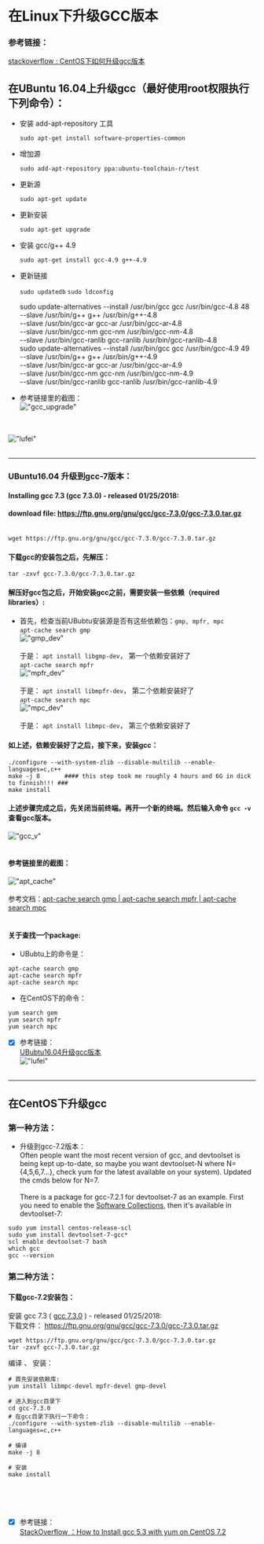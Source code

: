 在Linux下升级GCC版本
===========
### 参考链接：<br />
[stackoverflow : CentOS下如何升级gcc版本](https://stackoverflow.com/questions/36327805/how-to-install-gcc-5-3-with-yum-on-centos-7-2)<br />
## 在UBuntu 16.04上升级gcc（最好使用root权限执行下列命令）：
* 安装 add-apt-repository 工具

	`sudo apt-get install software-properties-common`

* 增加源

	`sudo add-apt-repository ppa:ubuntu-toolchain-r/test`

* 更新源

	`sudo apt-get update`

* 更新安装

	`sudo apt-get upgrade`

* 安装 gcc/g++ 4.9

	`sudo apt-get install gcc-4.9 g++-4.9`

* 更新链接

	`sudo updatedb`
	`sudo ldconfig`

	sudo update-alternatives --install /usr/bin/gcc gcc /usr/bin/gcc-4.8 48 \
	 --slave /usr/bin/g++ g++ /usr/bin/g++-4.8 \
	 --slave /usr/bin/gcc-ar gcc-ar /usr/bin/gcc-ar-4.8 \
	 --slave /usr/bin/gcc-nm gcc-nm /usr/bin/gcc-nm-4.8 \
	 --slave /usr/bin/gcc-ranlib gcc-ranlib /usr/bin/gcc-ranlib-4.8<br />
	sudo update-alternatives --install /usr/bin/gcc gcc /usr/bin/gcc-4.9 49 \
	 --slave /usr/bin/g++ g++ /usr/bin/g++-4.9 \
	 --slave /usr/bin/gcc-ar gcc-ar /usr/bin/gcc-ar-4.9 \
	 --slave /usr/bin/gcc-nm gcc-nm /usr/bin/gcc-nm-4.9 \
	 --slave /usr/bin/gcc-ranlib gcc-ranlib /usr/bin/gcc-ranlib-4.9
* 参考链接里的截图：<br />
!["gcc_upgrade"](https://github.com/tycao/tycao.github.io/blob/master/src/gcc_upgrade.png "gcc_upgrade")<br /><br /><br />

!["lufei"](https://github.com/tycao/tycao.github.io/blob/master/src/lufei.jpg "lufei")<br /><br />
****************
### UBuntu16.04 升级到gcc-7版本：<br />

#### Installing gcc 7.3 (gcc 7.3.0) - released 01/25/2018:

#### download file: https://ftp.gnu.org/gnu/gcc/gcc-7.3.0/gcc-7.3.0.tar.gz  <br /><br />
`wget https://ftp.gnu.org/gnu/gcc/gcc-7.3.0/gcc-7.3.0.tar.gz`
#### 下载gcc的安装包之后，先解压：
`tar -zxvf gcc-7.3.0/gcc-7.3.0.tar.gz`
#### 解压好gcc包之后，开始安装gcc之前，需要安装一些依赖（required libraries）:
* 首先，检查当前UBubtu安装源是否有这些依赖包：`gmp, mpfr, mpc`<br />
`apt-cache search gmp` <br />
!["gmp_dev"](https://github.com/tycao/tycao.github.io/blob/master/src/gmp_dev.png "gmp_dev")<br /><br />
于是： `apt install libgmp-dev`， 第一个依赖安装好了<br />
`apt-cache search mpfr` <br />
!["mpfr_dev"](https://github.com/tycao/tycao.github.io/blob/master/src/mpfr_dev.png "mpfr_dev")<br /><br />
于是： `apt install libmpfr-dev`， 第二个依赖安装好了<br />
`apt-cache search mpc` <br />
!["mpc_dev"](https://github.com/tycao/tycao.github.io/blob/master/src/mpc.png "mpc_dev")<br /><br />
于是： `apt install libmpc-dev`， 第三个依赖安装好了<br />
#### 如上述，依赖安装好了之后，接下来，安装gcc：<br />
```shell
./configure --with-system-zlib --disable-multilib --enable-languages=c,c++
make -j 8		#### this step took me roughly 4 hours and 6G in dick to finnish!!! ###
make install
```
#### 上述步骤完成之后，先关闭当前终端。再开一个新的终端。然后输入命令 `gcc -v` 查看gcc版本。<br />
!["gcc_v"](https://github.com/tycao/tycao.github.io/blob/master/src/gcc_v.png "gcc_v")<br /><br />
#### 参考链接里的截图：<br />
!["apt_cache"](https://github.com/tycao/tycao.github.io/blob/master/src/apt_cache.png "apt_cache")<br /><br />
参考文档：[apt-cache search gmp | apt-cache search mpfr | apt-cache search mpc](https://askubuntu.com/questions/832597/e-unable-to-locate-package-php5-gmp)<br /><br />

#### 关于查找一个package:
* UBubtu上的命令是： 
```shell
apt-cache search gmp
apt-cache search mpfr
apt-cache search mpc
```

* 在CentOS下的命令：
```shell
yum search gem
yum search mpfr
yum search mpc
```
	

* [x] 参考链接：<br />
[UBubtu16.04升级gcc版本](https://blog.csdn.net/Watson2016/article/details/52415429)<br />
!["lufei"](https://github.com/tycao/tycao.github.io/blob/master/src/lufei.jpg "lufei")<br /><br />
*****

## 在CentOS下升级gcc
### 第一种方法：<br />
* 升级到gcc-7.2版本：<br />
Often people want the most recent version of gcc, and devtoolset is being kept up-to-date, so maybe you want devtoolset-N where N={4,5,6,7...}, check yum for the latest available on your system). Updated the cmds below for N=7.
<br /><br />
There is a package for gcc-7.2.1 for devtoolset-7 as an example. First you need to enable the [Software Collections](https://www.softwarecollections.org/en/scls/rhscl/devtoolset-4/), then it's available in devtoolset-7:
```shell
sudo yum install centos-release-scl
sudo yum install devtoolset-7-gcc*
scl enable devtoolset-7 bash
which gcc
gcc --version
```

### 第二种方法：<br />
#### 下载gcc-7.2安装包：<br />
安装 gcc 7.3 ( [gcc 7.3.0](https://ftp.gnu.org/gnu/gcc/gcc-7.3.0/) ) - released 01/25/2018:<br />
下载文件： https://ftp.gnu.org/gnu/gcc/gcc-7.3.0/gcc-7.3.0.tar.gz
```shell
wget https://ftp.gnu.org/gnu/gcc/gcc-7.3.0/gcc-7.3.0.tar.gz
tar -zxvf gcc-7.3.0.tar.gz
```
编译 、 安装：<br />
```shell
# 首先安装依赖库:
yum install libmpc-devel mpfr-devel gmp-devel

# 进入到gcc目录下
cd gcc-7.3.0
# 在gcc目录下执行一下命令：
./configure --with-system-zlib --disable-multilib --enable-languages=c,c++

# 编译
make -j 8

# 安装
make install
```
<br /><br /><br />
* [x] 参考链接：<br />
[StackOverflow ：How to Install gcc 5.3 with yum on CentOS 7.2](https://stackoverflow.com/questions/36327805/how-to-install-gcc-5-3-with-yum-on-centos-7-2)<br />